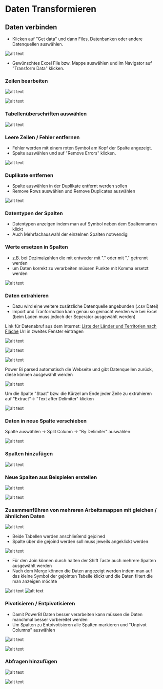 # Daten Transformieren

## Daten verbinden

- Klicken auf "Get data" und dann Files, Datenbanken oder andere Datenquellen auswählen.

![alt text](image.png)

- Gewünschtes Excel File bzw. Mappe auswählen und im Navigator auf "Transform Data" klicken.

### Zeilen bearbeiten

![alt text](image-1.png)

![alt text](image-2.png)

### Tabellenüberschriften auswählen

![alt text](image-3.png)

### Leere Zeilen / Fehler entfernen

- Fehler werden mit einem roten Symbol am Kopf der Spalte angezeigt.
- Spalte auswählen und auf "Remove Errors" klicken.

![alt text](image-4.png)

### Duplikate entfernen

- Spalte auswählen in der Duplikate entfernt werden sollen
- Remove Rows auswählen und Remove Duplicates auswählen

![alt text](image-5.png)

### Datentypen der Spalten

- Datentypen anzeigen indem man auf Symbol neben dem Spaltennamen klickt
- Auch Mehrfachauswahl der einzelnen Spalten notwendig

### Werte ersetzen in Spalten

- z.B. bei Dezimalzahlen die mit entweder mit "." oder mit "," getrennt werden
- um Daten korrekt zu verarbeiten müssen Punkte mit Komma ersetzt werden

![alt text](image-6.png)

### Daten extrahieren

- Dazu wird eine weitere zusätzliche Datenquelle angebunden (.csv Datei)
- Import und Tranformation kann genau so gemacht werden wie bei Excel (beim Laden muss jedoch der Seperator ausgewählt werden)

Link für Datenabruf aus dem Internet: [Liste der Länder und Territorien nach Fläche](https://de.wikipedia.org/wiki/Liste_der_L%C3%A4nder_und_Territorien_nach_Fl%C3%A4che)
Url in zweites Fenster eintragen

![alt text](image-7.png)

![alt text](image-8.png)

![alt text](image-9.png)

Power Bi parsed automatisch die Webseite und gibt Datenquellen zurück, diese können ausgewählt werden

![alt text](image-10.png)

Um die Spalte "Staat" bzw. die Kürzel am Ende jeder Zeile zu extrahieren auf "Extract"-> "Text after Delimiter" klicken

![alt text](image-12.png)

### Daten in neue Spalte verschieben

Spalte auswählen -> Split Column -> "By Delimiter" auswählen

![alt text](image-13.png)

### Spalten hinzufügen

![alt text](image-14.png)

### Neue Spalten aus Beispielen erstellen

![alt text](image-15.png)

![alt text](image-16.png)

### Zusammenführen von mehreren Arbeitsmappen mit gleichen / ähnlichen Daten

![alt text](image-17.png)

- Beide Tabellen werden anschließend gejoined
- Spalte über die gejoind werden soll muss jeweils angeklickt werden

![alt text](image-18.png)

- Für den Join können durch halten der Shift Taste auch mehrere Spalten ausgewählt werden
- Nach dem Merge können die Daten angezeigt werden indem man auf das kleine Symbol der gejointen Tabelle klickt und die Daten filtert die man anzeigen möchte

![alt text](image-19.png)
![alt text](image-20.png)

### Pivotisieren / Entpivotisieren

- Damit PowerBI Daten besser verarbeiten kann müssen die Daten manchmal besser vorbereitet werden
- Um Spalten zu Entpivotisieren alle Spalten markieren und "Unpivot Columns" auswählen

![alt text](image-21.png)

![alt text](image-22.png)

### Abfragen hinzufügen

![alt text](image-23.png)

![alt text](image-24.png)

